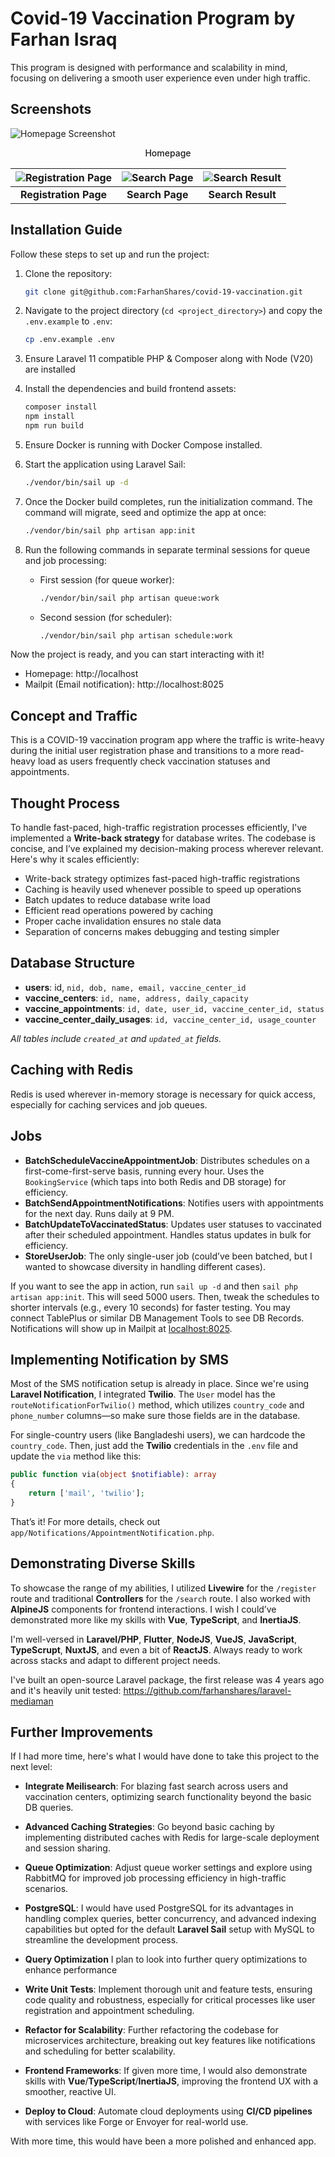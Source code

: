 # Covid-19 Vaccination Program by Farhan Israq
This program is designed with performance and scalability in mind, focusing on delivering a smooth user experience even under high traffic.

## Screenshots

![Homepage Screenshot](/public/screenshot-main.png)
<p align="center" style="font-weight:500;">Homepage</p>

| ![Registration Page](/public/screenshot-registration-page.png) | ![Search Page](/public/screenshot-search-page.png) | ![Search Result](/public/screenshot-search-result.png) |
|:--------------------------------------------:|:----------------------------------------:|:-----------------------------------------:|
| **Registration Page**                        | **Search Page**                          | **Search Result**                         |

## Installation Guide

Follow these steps to set up and run the project:

1. Clone the repository:
    ```bash
    git clone git@github.com:FarhanShares/covid-19-vaccination.git
    ```

2. Navigate to the project directory (`cd <project_directory>`) and copy the `.env.example` to `.env`:
    ```bash
    cp .env.example .env
    ```
    
3. Ensure Laravel 11 compatible PHP & Composer along with Node (V20) are installed
   
4. Install the dependencies and build frontend assets:
   ```bash
   composer install
   npm install
   npm run build
   ```
   
5. Ensure Docker is running with Docker Compose installed.

6. Start the application using Laravel Sail:
    ```bash
    ./vendor/bin/sail up -d
    ```
  
7. Once the Docker build completes, run the initialization command. The command will migrate, seed and optimize the app at once:
   ```bash
   ./vendor/bin/sail php artisan app:init
   ```

8. Run the following commands in separate terminal sessions for queue and job processing:
    - First session (for queue worker):
      ```bash
      ./vendor/bin/sail php artisan queue:work
      ```
    - Second session (for scheduler):
      ```bash
      ./vendor/bin/sail php artisan schedule:work
      ```

Now the project is ready, and you can start interacting with it! 

* Homepage: http://localhost
* Mailpit (Email notification): http://localhost:8025


## Concept and Traffic
This is a COVID-19 vaccination program app where the traffic is write-heavy during the initial user registration phase and transitions to a more read-heavy load as users frequently check vaccination statuses and appointments.

## Thought Process
To handle fast-paced, high-traffic registration processes efficiently, I've implemented a **Write-back strategy** for database writes. The codebase is concise, and I’ve explained my decision-making process wherever relevant. Here's why it scales efficiently:

- Write-back strategy optimizes fast-paced high-traffic registrations
- Caching is heavily used whenever possible to speed up operations
- Batch updates to reduce database write load
- Efficient read operations powered by caching
- Proper cache invalidation ensures no stale data
- Separation of concerns makes debugging and testing simpler

## Database Structure
- **users**: id, `nid, dob, name, email, vaccine_center_id`
- **vaccine_centers**: `id, name, address, daily_capacity`
- **vaccine_appointments**: `id, date, user_id, vaccine_center_id, status`
- **vaccine_center_daily_usages**: `id, vaccine_center_id, usage_counter`

_All tables include `created_at` and `updated_at` fields._

## Caching with Redis
Redis is used wherever in-memory storage is necessary for quick access, especially for caching services and job queues.

## Jobs
- **BatchScheduleVaccineAppointmentJob**: Distributes schedules on a first-come-first-serve basis, running every hour. Uses the `BookingService` (which taps into both Redis and DB storage) for efficiency.
- **BatchSendAppointmentNotifications**: Notifies users with appointments for the next day. Runs daily at 9 PM.
- **BatchUpdateToVaccinatedStatus**: Updates user statuses to vaccinated after their scheduled appointment. Handles status updates in bulk for efficiency.
- **StoreUserJob**: The only single-user job (could’ve been batched, but I wanted to showcase diversity in handling different cases).

If you want to see the app in action, run `sail up -d` and then `sail php artisan app:init`. This will seed 5000 users. Then, tweak the schedules to shorter intervals (e.g., every 10 seconds) for faster testing. You may connect TablePlus or similar DB Management Tools to see DB Records. Notifications will show up in Mailpit at [localhost:8025](http://localhost:8025).

## Implementing Notification by SMS
Most of the SMS notification setup is already in place. Since we're using **Laravel Notification**, I integrated **Twilio**. The `User` model has the `routeNotificationForTwilio()` method, which utilizes `country_code` and `phone_number` columns—so make sure those fields are in the database. 

For single-country users (like Bangladeshi users), we can hardcode the `country_code`. Then, just add the **Twilio** credentials in the `.env` file and update the `via` method like this:

```php
public function via(object $notifiable): array
{
    return ['mail', 'twilio'];
}
```
That’s it! For more details, check out `app/Notifications/AppointmentNotification.php`.

## Demonstrating Diverse Skills
To showcase the range of my abilities, I utilized **Livewire** for the `/register` route and traditional **Controllers** for the `/search` route. I also worked with **AlpineJS** components for frontend interactions. I wish I could’ve demonstrated more like my skills with **Vue**, **TypeScript**, and **InertiaJS**.

I'm well-versed in **Laravel/PHP**, **Flutter**, **NodeJS**, **VueJS**, **JavaScript**, **TypeScrupt**, **NuxtJS**, and even a bit of **ReactJS**. Always ready to work across stacks and adapt to different project needs.

I've built an open-source Laravel package, the first release was 4 years ago and it's heavily unit tested: https://github.com/farhanshares/laravel-mediaman

## Further Improvements

If I had more time, here's what I would have done to take this project to the next level:

- **Integrate Meilisearch**: For blazing fast search across users and vaccination centers, optimizing search functionality beyond the basic DB queries.
  
- **Advanced Caching Strategies**: Go beyond basic caching by implementing distributed caches with Redis for large-scale deployment and session sharing.

- **Queue Optimization**: Adjust queue worker settings and explore using RabbitMQ for improved job processing efficiency in high-traffic scenarios.
  
-  **PostgreSQL**: I would have used PostgreSQL for its advantages in handling complex queries, better concurrency, and advanced indexing capabilities but opted for the default **Laravel Sail** setup with MySQL to streamline the development process.
  
- **Query Optimization** I plan to look into further query optimizations to enhance performance
  
- **Write Unit Tests**: Implement thorough unit and feature tests, ensuring code quality and robustness, especially for critical processes like user registration and appointment scheduling.

- **Refactor for Scalability**: Further refactoring the codebase for microservices architecture, breaking out key features like notifications and scheduling for better scalability.

- **Frontend Frameworks**: If given more time, I would also demonstrate skills with **Vue**/**TypeScript**/**InertiaJS**, improving the frontend UX with a smoother, reactive UI.

- **Deploy to Cloud**: Automate cloud deployments using **CI/CD pipelines** with services like Forge or Envoyer for real-world use.

With more time, this would have been a more polished and enhanced app.

